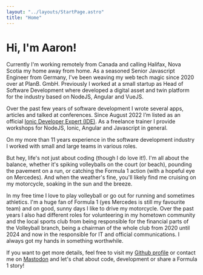 ```yaml
---
layout: "../layouts/StartPage.astro"
title: "Home"
---
```


# Hi, I'm Aaron!

Currently I'm working remotely from Canada and calling Halifax, Nova Scotia my home away from home.
As a seasoned Senior Javascript Engineer from Germany, I've been weaving my web tech magic since 2020 over at PlanB. GmbH.
Previously I worked at a small startup as Head of Software Development where developed a digital asset and twin platform for the industry based on NodeJS, Angular and VueJS.

Over the past few years of software development I wrote several apps, articles and talked at conferences. Since August 2022 I’m listed as an official [Ionic Developer Expert (IDE)](https://ionic.io/developer-experts).
As a freelance trainer I provide workshops for NodeJS, Ionic, Angular and Javascript in general.

On my more than 11 years experience in the software development industry I worked with small and large teams in various roles.

But hey, life's not just about coding (though I do love it!). I'm all about the balance, whether it's spiking volleyballs on the court (or beach), pounding the pavement on a run, or catching the Formula 1 action (with a hopeful eye on Mercedes). And when the weather's fine, you'll likely find me cruising on my motorcycle, soaking in the sun and the breeze.

In my free time I love to play volleyball or go out for running and sometimes athletics. I'm a huge fan of Formula 1 (yes Mercedes is still my favourite team) and on good, sunny days I like to drive my motorcycle.
Over the past years I also had different roles for volunteering in my hometown community and the local sports club from being responsible for the financial parts of the Volleyball branch, being a chairman of the whole club from 2020 until 2024 and now in the responsible for IT and official communications. I always got my hands in something worthwhile.

If you want to get more details, feel free to visit my [Github profile](https://github.com/aaronczichon) or contact me on [Mastodon](https://mastodon.social/@czichon) and let's chat about code, development or share a Formula 1 story!
